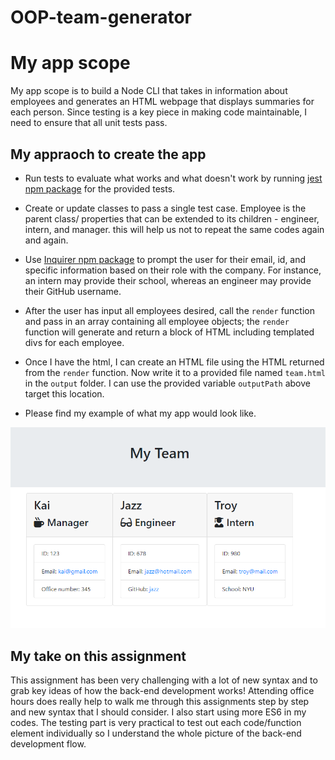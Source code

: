 # OOP-team-generator

# My app scope

My app scope is to build a Node CLI that takes in information about employees and generates an HTML webpage that displays summaries for each person. Since testing is a key piece in making code maintainable, I need to ensure that all unit tests pass.


## My appraoch to create the app

* Run tests to evaluate what works and what doesn't work by running [jest npm package](https://jestjs.io/) for the provided tests.

* Create or update classes to pass a single test case. Employee is the parent class/ properties that can be extended to its children - engineer, intern, and manager. this will help us not to repeat the same codes again and again.

* Use [Inquirer npm package](https://github.com/SBoudrias/Inquirer.js/) to prompt the user for their email, id, and specific information based on their role with the company. For instance, an intern may provide their school, whereas an engineer may provide their GitHub username.

* After the user has input all employees desired, call the `render` function and pass in an array containing all employee objects; the `render` function will generate and return a block of HTML including templated divs for each employee.

* Once I have the html, I can create an HTML file using the HTML returned from the `render` function. Now write it to a provided file named `team.html` in the `output` folder. I can use the provided variable `outputPath` above target this location.

* Please find my example of what my app would look like.

![Employee Summary 1](./Assets/NK-team-demo.png)


## My take on this assignment

This assignment has been very challenging with a lot of new syntax and to grab key ideas of how the back-end development works! Attending office hours does really help to walk me through this assignments step by step and new syntax that I should consider. I also start using more ES6 in my codes. The testing part is very practical to test out each code/function element individually so I understand the whole picture of the back-end development flow. 

